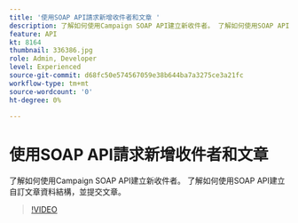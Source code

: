 ```yaml
---
title: '使用SOAP API請求新增收件者和文章 '
description: 了解如何使用Campaign SOAP API建立新收件者。 了解如何使用SOAP API建立自訂文章資料結構，並提交文章。 
feature: API
kt: 8164
thumbnail: 336386.jpg
role: Admin, Developer
level: Experienced
source-git-commit: d68fc50e574567059e38b644ba7a3275ce3a21fc
workflow-type: tm+mt
source-wordcount: '0'
ht-degree: 0%

---
```



# 使用SOAP API請求新增收件者和文章

了解如何使用Campaign SOAP API建立新收件者。 了解如何使用SOAP API建立自訂文章資料結構，並提交文章。

>[!VIDEO](https://video.tv.adobe.com/v/336386?quality=12)
